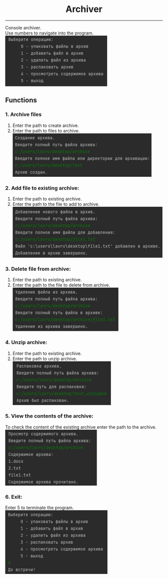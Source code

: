 <h1 align="center">Archiver</h1>

---

Console archiver.      
Use numbers to navigate into the program.       
![img.png](images/img.png)

## Functions

### 1. Archive files

1. Enter the path to create archive.        
2. Enter the path to files to archive.    
![img_1.png](images/img_1.png)

### 2. Add file to existing archive:

1. Enter the path to existing archive.        
2. Enter the path to the file to add to archive.        
![img_2.png](images/img_2.png)

### 3. Delete file from archive:

1. Enter the path to existing archive.        
2. Enter the path to the file to delete from archive.        
![img_3.png](images/img_3.png)

### 4. Unzip archive:

1. Enter the path to existing archive.
2. Enter the path to unzip archive.           
![img_5.png](images/img_5.png)

### 5. View the contents of the archive:

To check the content of the existing archive enter the path to the archive.     
![img_4.png](images/img_4.png)

### 6. Exit:

Enter 5 to terminate the program.     
![img_6.png](images/img_6.png)
